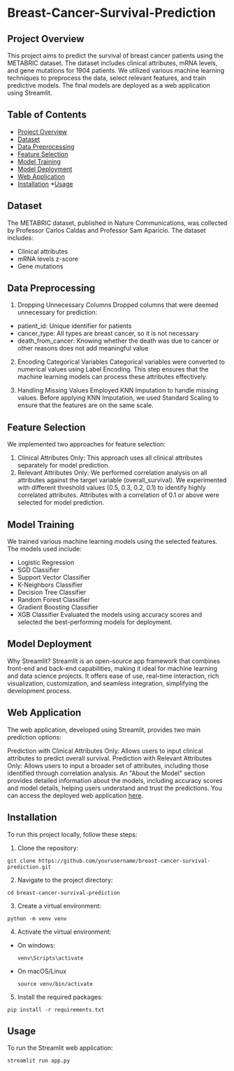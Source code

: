 # Breast-Cancer-Survival-Prediction

## Project Overview
This project aims to predict the survival of breast cancer patients using the METABRIC dataset. The dataset includes clinical attributes, mRNA levels, and gene mutations for 1904 patients. We utilized various machine learning techniques to preprocess the data, select relevant features, and train predictive models. The final models are deployed as a web application using Streamlit.

## Table of Contents
* [Project Overview](#project-overview)
* [Dataset](#dataset)
* [Data Preprocessing](#data-preprocessing)
* [Feature Selection](#feature-selection)
* [Model Training](#model-training)
* [Model Deployment](model-deployment)
* [Web Application](#web-application)
* [Installation](#installation)
*[Usage](#usage)

## Dataset
The METABRIC dataset, published in Nature Communications, was collected by Professor Carlos Caldas and Professor Sam Aparicio. The dataset includes:
* Clinical attributes
* mRNA levels z-score
* Gene mutations

## Data Preprocessing
1. Dropping Unnecessary Columns
Dropped columns that were deemed unnecessary for prediction:
  * patient_id: Unique identifier for patients
  * cancer_type: All types are breast cancer, so it is not necessary
  * death_from_cancer: Knowing whether the death was due to cancer or other reasons does not add meaningful value
    
2. Encoding Categorical Variables
Categorical variables were converted to numerical values using Label Encoding. This step ensures that the machine learning models can process these attributes effectively.

3. Handling Missing Values
Employed KNN Imputation to handle missing values. Before applying KNN Imputation, we used Standard Scaling to ensure that the features are on the same scale.

## Feature Selection
We implemented two approaches for feature selection:

1. Clinical Attributes Only: This approach uses all clinical attributes separately for model prediction.
2. Relevant Attributes Only: We performed correlation analysis on all attributes against the target variable (overall_survival). We experimented with different threshold values (0.5, 0.3, 0.2, 0.1) to identify highly correlated attributes. Attributes with a correlation of 0.1 or above were selected for model prediction.

## Model Training
We trained various machine learning models using the selected features. The models used include:

* Logistic Regression
* SGD Classifier
* Support Vector Classifier
* K-Neighbors Classifier
* Decision Tree Classifier
* Random Forest Classifier
* Gradient Boosting Classifier
* XGB Classifier
Evaluated the models using accuracy scores and selected the best-performing models for deployment.

## Model Deployment
Why Streamlit?
Streamlit is an open-source app framework that combines front-end and back-end capabilities, making it ideal for machine learning and data science projects. It offers ease of use, real-time interaction, rich visualization, customization, and seamless integration, simplifying the development process.

## Web Application
The web application, developed using Streamlit, provides two main prediction options:

Prediction with Clinical Attributes Only: Allows users to input clinical attributes to predict overall survival.
Prediction with Relevant Attributes Only: Allows users to input a broader set of attributes, including those identified through correlation analysis.
An "About the Model" section provides detailed information about the models, including accuracy scores and model details, helping users understand and trust the predictions.
You can access the deployed web application [here](https://breast-cancer-survival-prediction-zeor7jp9fkli4snlkgqwgm.streamlit.app/).

## Installation
To run this project locally, follow these steps:

1. Clone the repository:
~~~
git clone https://github.com/yourusername/breast-cancer-survival-prediction.git
~~~
2. Navigate to the project directory:
~~~
cd breast-cancer-survival-prediction
~~~
3. Create a virtual environment:
~~~
python -m venv venv
~~~
4. Activate the virtual environment:
* On windows:
  ~~~
  venv\Scripts\activate
  ~~~
* On macOS/Linux
  ~~~
  source venv/bin/activate
  ~~~
5. Install the required packages:
~~~
pip install -r requirements.txt
~~~

## Usage
To run the Streamlit web application:
~~~
streamlit run app.py
~~~

